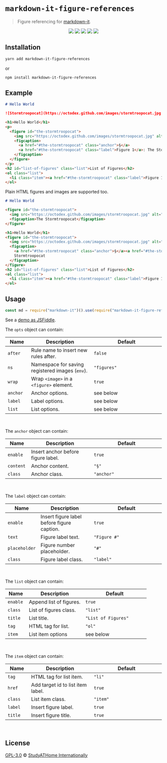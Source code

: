 # `markdown-it-figure-references`

> Figure referencing for [markdown-it](https://github.com/markdown-it/markdown-it).

<div>
  <p align="center">
    <img src="https://raw.githubusercontent.com/studyathome-internationally/markdown-it-plugins/master/packages/markdown-it-figure-references/coverage/badge-branches.svg">
    <img src="https://raw.githubusercontent.com/studyathome-internationally/markdown-it-plugins/master/packages/markdown-it-figure-references/coverage/badge-functions.svg">
    <img src="https://raw.githubusercontent.com/studyathome-internationally/markdown-it-plugins/master/packages/markdown-it-figure-references/coverage/badge-lines.svg">
    <img src="https://raw.githubusercontent.com/studyathome-internationally/markdown-it-plugins/master/packages/markdown-it-figure-references/coverage/badge-statements.svg">
    <a href="https://raw.githubusercontent.com/studyathome-internationally/markdown-it-plugins/master/packages/markdown-it-figure-references/LICENSE" target="_blank">
      <img src="https://badgen.net/github/license/studyathome-internationally/markdown-it-plugins">
    </a>
  </p>
</div>

## Installation

```sh
yarn add markdown-it-figure-references
```

or

```sh
npm install markdown-it-figure-references
```

## Example

```md
# Hello World

![Stormtroopocat](https://octodex.github.com/images/stormtroopocat.jpg "The Stormtroopocat")
```

```html
<h1>Hello World</h1>
<p>
  <figure id="the-stormtroopocat">
    <img src="https://octodex.github.com/images/stormtroopocat.jpg" alt="Stormtroopocat" title="The Stormtroopocat" />
    <figcaption>
      <a href="#the-stormtroopocat" class="anchor">§</a>
      <a href="#the-stormtroopocat" class="label">Figure 1</a>: The Stormtroopocat
    </figcaption>
  </figure>
</p>
<h2 id="list-of-figures" class="list">List of Figures</h2>
<ol class="list">
  <li class="item"><a href="#the-stormtroopocat" class="label">Figure 1</a>: The Stormtroopocat</li>
</ol>
```

Plain HTML figures and images are supported too.

```md
# Hello World

<figure id="the-stormtroopocat">
  <img src="https://octodex.github.com/images/stormtroopocat.jpg" alt="Stormtroopocat" title="The Stormtroopocat"/>
  <figcaption>The Stormtroopocat</figcaption>
</figure>
```

```html
<h1>Hello World</h1>
<figure id="the-stormtroopocat">
  <img src="https://octodex.github.com/images/stormtroopocat.jpg" alt="Stormtroopocat" title="The Stormtroopocat" />
  <figcaption>
    <a href="#the-stormtroopocat" class="anchor">§</a><a href="#the-stormtroopocat" class="label">Figure 1</a>: The
    Stormtroopocat
  </figcaption>
</figure>
<h2 id="list-of-figures" class="list">List of Figures</h2>
<ol class="list">
  <li class="item"><a href="#the-stormtroopocat" class="label">Figure 1</a>: The Stormtroopocat</li>
</ol>
```

## Usage

```js
const md = require("markdown-it")().use(require("markdown-it-figure-references"), opts);
```

See a [demo as JSFiddle](https://jsfiddle.net/uxfgbq9v/).

<style>
table { width: 100%;} td:first-child {width: 15%;} td:last-child {width: 45%;}
</style>

The `opts` object can contain:

| Name     | Description                                     | Default     |
| -------- | ----------------------------------------------- | ----------- |
| `after`  | Rule name to insert new rules after.            | `false`     |
| `ns`     | Namespace for saving registered images (`env`). | `"figures"` |
| `wrap`   | Wrap `<image>` in a `<figure>` element.         | `true`      |
| `anchor` | Anchor options.                                 | see below   |
| `label`  | Label options.                                  | see below   |
| `list`   | List options.                                   | see below   |

<br/>

The `anchor` object can contain:

| Name      | Description                        | Default    |
| --------- | ---------------------------------- | ---------- |
| `enable`  | Insert anchor before figure label. | `true`     |
| `content` | Anchor content.                    | `"§"`      |
| `class`   | Anchor class.                      | `"anchor"` |

<br/>

The `label` object can contain:

| Name          | Description                                | Default      |
| ------------- | ------------------------------------------ | ------------ |
| `enable`      | Insert figure label before figure caption. | `true`       |
| `text`        | Figure label text.                         | `"Figure #"` |
| `placeholder` | Figure number placeholder.                 | `"#"`        |
| `class`       | Figure label class.                        | `"label"`    |

<br/>

The `list` object can contain:

| Name     | Description             | Default             |
| -------- | ----------------------- | ------------------- |
| `enable` | Append list of figures. | `true`              |
| `class`  | List of figures class.  | `"list"`            |
| `title`  | List title.             | `"List of Figures"` |
| `tag`    | HTML tag for list.      | `"ol"`              |
| `item`   | List item options       | see below           |

<br/>

The `item` object can contain:

| Name    | Description                       | Default  |
| ------- | --------------------------------- | -------- |
| `tag`   | HTML tag for list item.           | `"li"`   |
| `href`  | Add target id to list item label. | `true`   |
| `class` | List item class.                  | `"item"` |
| `label` | Insert figure label.              | `true`   |
| `title` | Insert figure title.              | `true`   |

<br/>

## License

[GPL-3.0](https://github.com/studyathome-internationally/vuepress-plugins/blob/master/LICENSE) &copy; [StudyATHome Internationally](https://github.com/studyathome-internationally/)

